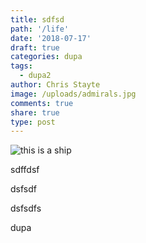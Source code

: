 ```yaml
---
title: sdfsd
path: '/life'
date: '2018-07-17'
draft: true
categories: dupa
tags:
  - dupa2
author: Chris Stayte
image: /uploads/admirals.jpg
comments: true
share: true
type: post
---
```

![this is a ship](/uploads/ship.jpg)

sdffdsf

dsfsdf

dsfsdfs

dupa
